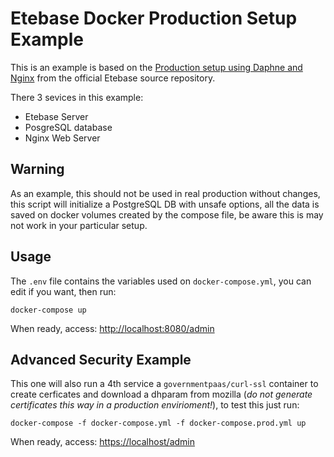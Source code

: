# Etebase Docker Production Setup Example

This is an example is based on the [Production setup using Daphne and Nginx](https://github.com/etesync/server/wiki/Production-setup-using-Daphne-and-Nginx) from the official Etebase source repository.

There 3 sevices in this example:

* Etebase Server
* PosgreSQL database
* Nginx Web Server

## Warning
As an example, this should not be used in real production without changes, this script will initialize a PostgreSQL DB with unsafe options, all the data is saved on docker volumes created by the compose file, be aware this is may not work in your particular setup.

## Usage
The `.env` file contains the variables used on `docker-compose.yml`, you can edit if you want, then run:

```console
docker-compose up
```

When ready, access:  [http://localhost:8080/admin](http://localhost:8080/admin)

## Advanced Security Example
This one will also run a 4th service a `governmentpaas/curl-ssl` container to create cerficates and download a dhparam from mozilla (*do not generate certificates this way in a production envirioment!*),  to test this just run:

```console
docker-compose -f docker-compose.yml -f docker-compose.prod.yml up
```

When ready, access:  [https://localhost/admin](https://localhost/admin)